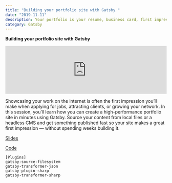 ```yaml
---
title: "Building your portfolio site with Gatsby "
date: "2019-11-11"
description: Your portfolio is your resume, business card, first impression, a place to learn & experiment, and a place where you can show off.
category: Gatsby
---
```


<strong>Building your portfolio site with Gatsby</strong>

<iframe width="100%" src="https://www.youtube.com/embed/gOeeZI8jbpA" frameborder="0" allowfullscreen></iframe>

Showcasing your work on the internet is often the first impression you’ll make when applying for jobs, attracting clients, or growing your network. In this session, you’ll learn how you can create a high-performance portfolio site in minutes using Gatsby. Source your content from local files or a headless CMS and get something published fast so your site makes a great first impression — without spending weeks building it.

[Slides](https://jlengstorf.github.io/presentations/gatsby-portfolio/#/)
 
[Code](https://github.com/jlengstorf/demo-gatsby-portfolio)

```
[Plugins]
gatsby-source-filesystem
gatsby-transformer-json
gatsby-plugin-sharp
gatsby-transformer-sharp
```
